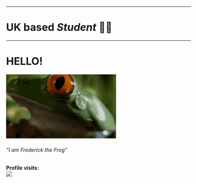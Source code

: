 <hr>
<h1>UK based <i>Student</i> 👨‍💻</h1>
<hr>
<h1>HELLO!</h1>
<img src="froggy.gif" width="300px">
<h6>"I am <i>Frederick the Frog</i>"</h6>
<h4>Profile visits: <br><img src="https://profile-counter.glitch.me/moolordking/count.svg" /></h4>
